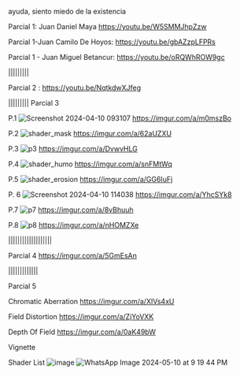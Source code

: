 ayuda, siento miedo de la existencia


Parcial 1:
Juan Daniel Maya 
https://youtu.be/W5SMMJhpZzw

Parcial 1-Juan Camilo De Hoyos: https://youtu.be/gbAZzpLFPRs

Parcial 1 - Juan Miguel Betancur: https://youtu.be/oRQWhROW9gc

|||||||||

Parcial 2 : https://youtu.be/NqtkdwXJfeg

|||||||||
Parcial 3

P.1
![Screenshot 2024-04-10 093107](https://github.com/artbenteveo/VFXCOLOMBOGhibli/assets/82242799/08ccb0b5-7476-482a-bde8-f7462b6a04f8)
https://imgur.com/a/m0mszBo

P.2
![shader_mask](https://github.com/artbenteveo/VFXCOLOMBOGhibli/assets/83143321/6ca81dbc-8ef8-4fcf-8d5e-a32760bcba41)
https://imgur.com/a/62aUZXU

P.3
![p3](https://github.com/artbenteveo/VFXCOLOMBOGhibli/assets/83146834/f794f5ef-739e-44fd-8421-9ffdd245dee5)
https://imgur.com/a/DvwvHLG

P.4
![shader_humo](https://github.com/artbenteveo/VFXCOLOMBOGhibli/assets/93880973/318b288f-ef46-4b03-95c1-fa28f095598c)
https://imgur.com/a/snFMtWq

P.5
![shader_erosion](https://github.com/artbenteveo/VFXCOLOMBOGhibli/assets/93880973/2eb656f1-fb18-476d-a6de-b45752abae3e)
https://imgur.com/a/GG6IuFj

P. 6
![Screenshot 2024-04-10 114038](https://github.com/artbenteveo/VFXCOLOMBOGhibli/assets/82242799/1cadb80b-99d8-4a5b-b434-eef46705e603)
https://imgur.com/a/YhcSYk8


P.7
![p7](https://github.com/artbenteveo/VFXCOLOMBOGhibli/assets/83146834/b1850afb-0461-44cc-87d0-2e6367f64ece)
https://imgur.com/a/8vBhuuh


P.8
![p8](https://github.com/artbenteveo/VFXCOLOMBOGhibli/assets/83146834/4bc5f035-2e62-4832-ae5c-719f8d5fef10)
https://imgur.com/a/nHOMZXe

|||||||||||||||||||

Parcial 4 
https://imgur.com/a/5GmEsAn

|||||||||||||

Parcial 5

Chromatic Aberration
https://imgur.com/a/XIVs4xU

Field Distortion
https://imgur.com/a/ZjYoVXK

Depth Of Field
https://imgur.com/a/0aK49bW

Vignette


Shader List
![image](https://github.com/artbenteveo/VFXCOLOMBOGhibli/assets/83146834/0896a202-8efb-4f79-a4b1-df3ce03ac717)
![WhatsApp Image 2024-05-10 at 9 19 44 PM](https://github.com/artbenteveo/VFXCOLOMBOGhibli/assets/83146834/b1b42e03-2dea-419d-9999-7fd046bc6680)




